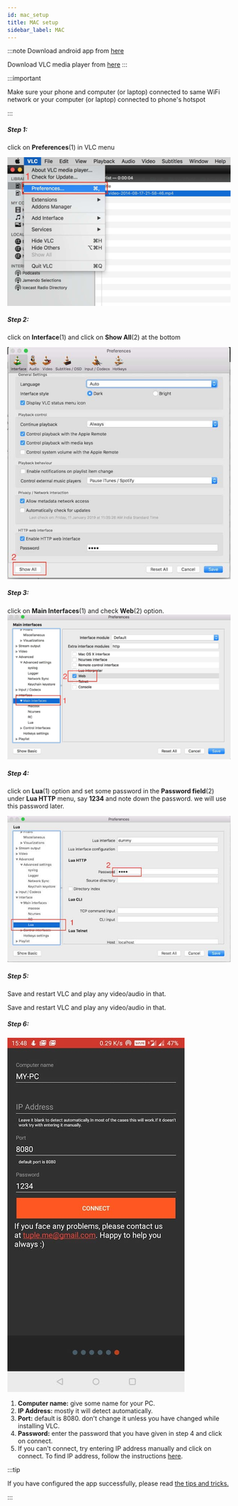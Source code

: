 ```yaml
---
id: mac_setup
title: MAC setup
sidebar_label: MAC
---
```


:::note
Download android app from  <a href="https://play.google.com/store/apps/details?id=tuple.me.vlcremote&hl=en_IN" target="_blank">here</a>

Download VLC media player from <a href="https://www.videolan.org/vlc/download-macosx.html" target="_blank">here</a>
:::


:::important

Make sure your phone and computer (or laptop) connected to same WiFi network or your computer (or laptop) connected to phone's hotspot

:::

##### Step 1:

click on __Preferences__(1) in VLC menu

![first step](/static/img/tutorial/mac_one.jpg)



##### Step 2:

click on __Interface__(1) and click on __Show All__(2) at the bottom

![step two](/static/img/tutorial/mac_two.jpg)

##### Step 3:

click on __Main Interfaces__(1) and check __Web__(2) option.
![step three](/static/img/tutorial/mac_three.jpg)

##### Step 4:

click on __Lua__(1) option and set some password in the __Password field__(2) under __Lua HTTP__ menu, say __1234__ and note down the password. we will use this password later.

![step four](/static/img/tutorial/mac_four.jpg)


##### Step 5:

Save and restart VLC and play any video/audio in that.


Save and restart VLC and play any video/audio in that.

##### Step 6:

![second step](/static/img/tutorial/add_new_player.jpeg)

1. __Computer name:__ give some name for your PC.
2. __IP Address:__ mostly it will detect automatically.
3. __Port:__ default is 8080. don't change it unless you have changed while installing VLC.
4. __Password:__ enter the password that you have given in step 4 and click on connect.
5. If you can't connect, try entering IP address manually and click on connect. To find IP address, follow the instructions [here](find_ip_address.md#mac).

:::tip

If you have configured the app successfully, please read [the tips and tricks.](tips_and_tricks_menus.md)

:::